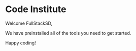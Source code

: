 # Code Institute

Welcome FullStackSD,

We have preinstalled all of the tools you need to get started.

Happy coding!